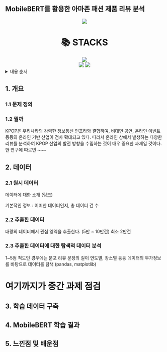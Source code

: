 ## MobileBERT를 활용한 아마존 패션 제품 리뷰 분석
<!-- 
badge icon 참고 사이트
https://github.com/danmadeira/simple-icon-badges
-->
<p align="center"><img src="https://github.com/smallbrowndog/3-1_project/assets/136410944/aa832db3-679b-4a38-b144-bc95df425c1e"></p>
<div align=center><h1>📚 STACKS</h1></div>

<div align=center> 
<!--   https://simpleicons.org/
  <img src="https://img.shields.io/badge/[아이콘 검색]-[색상코드]?style=for-the-badge&logo=[아이콘 검색]&logoColor=white"> -->
  <img src="https://img.shields.io/badge/python-3776AB?style=for-the-badge&logo=python&logoColor=white">
  <br>
  <img src="https://img.shields.io/badge/github-181717?style=for-the-badge&logo=github&logoColor=white">
<img src="https://img.shields.io/badge/pycharm-%23000000.svg?&style=for-the-badge&logo=pycharm&logoColor=white" />
</div>

<details>
<summary>내용 순서</summary>

[1. 개요](#1-개요)

- [1.1 문제 정의](#11-문제-정의)

- [1.2 뭘까](#12-뭘까)


[2. 데이터](#2-데이터)

- [2.1 원시 데이터](#21-원시-데이터)

- [2.2 추출한 데이터](#22-추출한-데이터)

- [2.3 추출한 데이터에 대한 탐색적 데이터 분석](#23-추출한-데이터에-대한-탐색적-데이터-분석)

[3. 학습 데이터 구축](#3-학습-데이터-구축)

[4. MobileBERT 학습 결과](#4-MobileBERT-학습-결과)

[5. 느낀점 및 배운점](#5-느낀점-및-배운점)

</details>


## 1. 개요
### 1.1 문제 정의


### 1.2 뭘까
KPOP은 우리나라의 강력한 정보통신 인프라와 결합하여, 비대면 공연, 온라인 이벤트 등등의 온라인 기반 산업이 점차 확대되고 있다. 따라서 온라인 상에서 발생하는 다양한 리뷰를 분석하여 KPOP 산업의 발전 방향을 수립하는 것이 매우 중요한 과제일 것이다.
한 연구에 따르면 ~~~

## 2. 데이터
### 2.1 원시 데이터
데이터에 대한 소개 (링크)

기본적인 정보 : 어떠한 데이터인지, 총 데이터 건 수

### 2.2 추출한 데이터
대량의 데이터에서 관심 영역을 추출한다. (5만 ~ 10만건)
최소 2만건

### 2.3 추출한 데이터에 대한 탐색적 데이터 분석
1~5점 척도인 경우에는 분포
리뷰 문장의 길이
연도별, 장소별 등등 데이터의 부가정보를 바탕으로 데이터를 탐색 (pandas, matplotlib)

# 여기까지가 중간 과제 점검 

## 3. 학습 데이터 구축

## 4. MobileBERT 학습 결과

## 5. 느낀점 및 배운점
